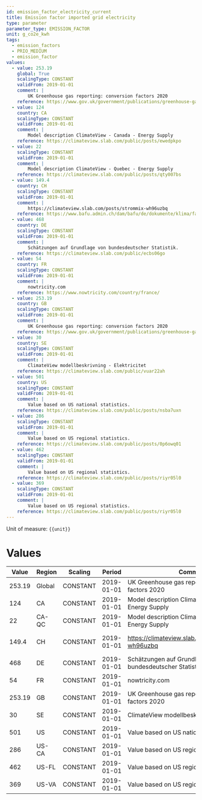 ```yaml
---
id: emission_factor_electricity_current
title: Emission factor imported grid electricity
type: parameter
parameter_type: EMISSION_FACTOR
unit: g_co2e_kwh
tags:
  - emission_factors
  - PRIO_MEDIUM
  - emission_factor
values:
  - value: 253.19
    global: True
    scalingType: CONSTANT
    validFrom: 2019-01-01
    comment: |
        UK Greenhouse gas reporting: conversion factors 2020
    reference: https://www.gov.uk/government/publications/greenhouse-gas-reporting-conversion-factors-2020
  - value: 124
    country: CA
    scalingType: CONSTANT
    validFrom: 2019-01-01
    comment: |
        Model description ClimateView - Canada - Energy Supply
    reference: https://climateview.slab.com/public/posts/ewedpkpo
  - value: 22
    scalingType: CONSTANT
    validFrom: 2019-01-01
    comment: |
        Model description ClimateView - Quebec - Energy Supply
    reference: https://climateview.slab.com/public/posts/qty007bs
  - value: 149.4
    country: CH
    scalingType: CONSTANT
    validFrom: 2019-01-01
    comment: |
        https://climateview.slab.com/posts/strommix-wh96uzbq
    reference: https://www.bafu.admin.ch/dam/bafu/de/dokumente/klima/fachinfo-daten/Umweltbilanz%20Strommix%20Schweiz%202014%20.pdf.download.pdf/589-Umweltbilanz-Strommix-Schweiz-2014-v3_0.pdf
  - value: 468
    country: DE
    scalingType: CONSTANT
    validFrom: 2019-01-01
    comment: |
        Schätzungen auf Grundlage von bundesdeutscher Statistik.
    reference: https://climateview.slab.com/public/ecbs06go
  - value: 54
    country: FR
    scalingType: CONSTANT
    validFrom: 2019-01-01
    comment: |
        nowtricity.com
    reference: https://www.nowtricity.com/country/france/
  - value: 253.19
    country: GB
    scalingType: CONSTANT
    validFrom: 2019-01-01
    comment: |
        UK Greenhouse gas reporting: conversion factors 2020
    reference: https://www.gov.uk/government/publications/greenhouse-gas-reporting-conversion-factors-2020
  - value: 30
    country: SE
    scalingType: CONSTANT
    validFrom: 2019-01-01
    comment: |
        ClimateView modellbeskrivning - Elektricitet
    reference: https://climateview.slab.com/public/vuar22ah
  - value: 501
    country: US
    scalingType: CONSTANT
    validFrom: 2019-01-01
    comment: |
        Value based on US national statistics.
    reference: https://climateview.slab.com/public/posts/nsba7uxn
  - value: 286
    scalingType: CONSTANT
    validFrom: 2019-01-01
    comment: |
        Value based on US regional statistics.
    reference: https://climateview.slab.com/public/posts/0p6owq01
  - value: 462
    scalingType: CONSTANT
    validFrom: 2019-01-01
    comment: |
        Value based on US regional statistics.
    reference: https://climateview.slab.com/public/posts/riyr05l0
  - value: 369
    scalingType: CONSTANT
    validFrom: 2019-01-01
    comment: |
        Value based on US regional statistics.
    reference: https://climateview.slab.com/public/posts/riyr05l0
---
```



Unit of measure: `{{unit}}`


# Values


| Value | Region | Scaling | Period | Comment | Reference |
|-------|--------|---------|--------|---------|-----------|
| 253.19 | Global | CONSTANT | 2019-01-01 | UK Greenhouse gas reporting: conversion factors 2020 | https://www.gov.uk/government/publications/greenhouse-gas-reporting-conversion-factors-2020 |
| 124 | CA | CONSTANT | 2019-01-01 | Model description ClimateView - Canada - Energy Supply | https://climateview.slab.com/public/posts/ewedpkpo |
| 22 | CA-QC | CONSTANT | 2019-01-01 | Model description ClimateView - Quebec - Energy Supply | https://climateview.slab.com/public/posts/qty007bs |
| 149.4 | CH | CONSTANT | 2019-01-01 | https://climateview.slab.com/posts/strommix-wh96uzbq | https://www.bafu.admin.ch/dam/bafu/de/dokumente/klima/fachinfo-daten/Umweltbilanz%20Strommix%20Schweiz%202014%20.pdf.download.pdf/589-Umweltbilanz-Strommix-Schweiz-2014-v3_0.pdf |
| 468 | DE | CONSTANT | 2019-01-01 | Schätzungen auf Grundlage von bundesdeutscher Statistik. | https://climateview.slab.com/public/ecbs06go |
| 54 | FR | CONSTANT | 2019-01-01 | nowtricity.com | https://www.nowtricity.com/country/france/ |
| 253.19 | GB | CONSTANT | 2019-01-01 | UK Greenhouse gas reporting: conversion factors 2020 | https://www.gov.uk/government/publications/greenhouse-gas-reporting-conversion-factors-2020 |
| 30 | SE | CONSTANT | 2019-01-01 | ClimateView modellbeskrivning - Elektricitet | https://climateview.slab.com/public/vuar22ah |
| 501 | US | CONSTANT | 2019-01-01 | Value based on US national statistics. | https://climateview.slab.com/public/posts/nsba7uxn |
| 286 | US-CA | CONSTANT | 2019-01-01 | Value based on US regional statistics. | https://climateview.slab.com/public/posts/0p6owq01 |
| 462 | US-FL | CONSTANT | 2019-01-01 | Value based on US regional statistics. | https://climateview.slab.com/public/posts/riyr05l0 |
| 369 | US-VA | CONSTANT | 2019-01-01 | Value based on US regional statistics. | https://climateview.slab.com/public/posts/riyr05l0 |


